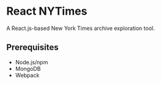 # React NYTimes
A React.js-based New York Times archive exploration tool.

## Prerequisites
- Node.js/npm
- MongoDB
- Webpack
